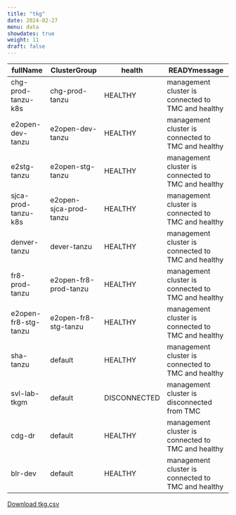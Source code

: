```yaml
---
title: "tkg"
date: 2024-02-27
menu: data
showdates: true
weight: 11
draft: false
---
```

<!--more-->
| fullName             | ClusterGroup           | health       | READYmessage                                       |
| -------------------- | ---------------------- | ------------ | -------------------------------------------------- |
| chg-prod-tanzu-k8s   | chg-prod-tanzu         | HEALTHY      | management cluster is connected to TMC and healthy |
| e2open-dev-tanzu     | e2open-dev-tanzu       | HEALTHY      | management cluster is connected to TMC and healthy |
| e2stg-tanzu          | e2open-stg-tanzu       | HEALTHY      | management cluster is connected to TMC and healthy |
| sjca-prod-tanzu-k8s  | e2open-sjca-prod-tanzu | HEALTHY      | management cluster is connected to TMC and healthy |
| denver-tanzu         | dever-tanzu            | HEALTHY      | management cluster is connected to TMC and healthy |
| fr8-prod-tanzu       | e2open-fr8-prod-tanzu  | HEALTHY      | management cluster is connected to TMC and healthy |
| e2open-fr8-stg-tanzu | e2open-fr8-stg-tanzu   | HEALTHY      | management cluster is connected to TMC and healthy |
| sha-tanzu            | default                | HEALTHY      | management cluster is connected to TMC and healthy |
| svl-lab-tkgm         | default                | DISCONNECTED | management cluster is disconnected from TMC        |
| cdg-dr               | default                | HEALTHY      | management cluster is connected to TMC and healthy |
| blr-dev              | default                | HEALTHY      | management cluster is connected to TMC and healthy |
[Download tkg.csv](/csv/tkg.csv)
